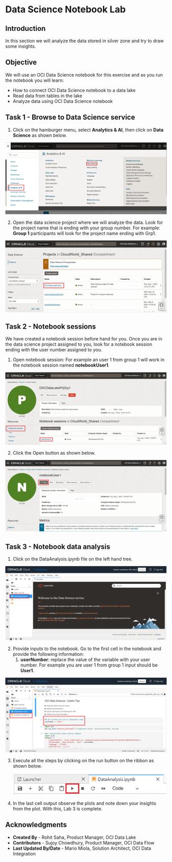 # Data Science Notebook Lab

## Introduction

In this section we will analyze the data stored in silver zone and try to draw some insights.

## Objective

We will use an OCI Data Science notebook for this exercise and as you run the notebook you will learn:

* How to connect OCI Data Science notebook to a data lake
* Read data from tables in the lake
* Analyze data using OCI Data Science notebook


##  Task 1 - Browse to Data Science service

1. Click on the hamburger menu, select **Analytics & AI**, then click on **Data Science** as shown below.

 ![Oracle Cloud console, Data Science](images/data-science.png " ")

2. Open the data science project where we will analyze the data. Look for the project name that is ending with your group number. For example: **Group 1** participants will look for the project name ending with Grp1.

 ![Oracle Cloud console, Data Science](images/data-science-project.png " ")

##  Task 2 - Notebook sessions

We have created a notebook session before hand for you. Once you are in the data science project assigned to you, look for a notebook session ending with the user number assigned to you.

1. Open notebook session: For example an user 1 from group 1 will work in the notebook session named **notebookUser1**.

 ![Oracle Cloud console, Data Science](images/data-science-notebook.png " ")

2. Click the Open button as shown below.

 ![Oracle Cloud console, Data Science](images/data-science-notebook-session.png " ")

##  Task 3 - Notebook data analysis

1. Click on the DataAnalysis.ipynb file on the left hand tree.

 ![Oracle Cloud console, Data Science](images/data-science-data-analysis.png " ")

2. Provide inputs to the notebook. Go to the first cell in the notebook and provide the following information:
   1. **userNumber**: replace the value of the variable with your user number. For example you are user 1 from group 1 input should be **User1**.

 ![Oracle Cloud console, Data Science](images/data-science-analysis-user.png " ")

3. Execute all the steps by clicking on the run button on the ribbon as shown below.

   ![Oracle Cloud console, Data Science](images/data-science-analysis-run.png " ")

4. In the last cell output observe the plots and note down your insights from the plot.
With this, Lab 3 is complete.

 
## Acknowledgments
- **Created By** -  Rohit Saha, Product Manager, OCI Data Lake
- **Contributors** - Sujoy Chowdhury, Product Manager, OCI Data Flow
- **Last Updated By/Date** - Mario Miola, Solution Architect, OCI Data Integration

